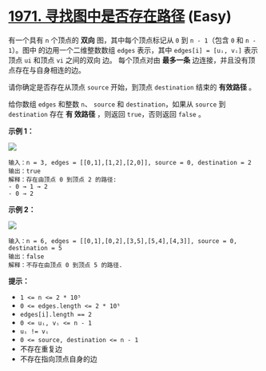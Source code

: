 # [1971. 寻找图中是否存在路径][link] (Easy)

[link]: https://leetcode.cn/problems/find-if-path-exists-in-graph/

有一个具有 `n` 个顶点的 **双向** 图，其中每个顶点标记从 `0` 到 `n - 1`（包含 `0` 和 `n - 1`）。图中
的边用一个二维整数数组 `edges` 表示，其中 `edges[i] = [uᵢ, vᵢ]` 表示顶点 `ui` 和顶点 `vi` 之间的双向
边。 每个顶点对由 **最多一条** 边连接，并且没有顶点存在与自身相连的边。

请你确定是否存在从顶点 `source` 开始，到顶点 `destination` 结束的 **有效路径** 。

给你数组 `edges` 和整数 `n`、 `source` 和 `destination`，如果从 `source` 到 `destination` 存在 **有
效路径** ，则返回 `true`，否则返回 `false` 。

**示例 1：**

![](https://assets.leetcode.com/uploads/2021/08/14/validpath-ex1.png)

```
输入：n = 3, edges = [[0,1],[1,2],[2,0]], source = 0, destination = 2
输出：true
解释：存在由顶点 0 到顶点 2 的路径:
- 0 → 1 → 2
- 0 → 2
```

**示例 2：**

![](https://assets.leetcode.com/uploads/2021/08/14/validpath-ex2.png)

```
输入：n = 6, edges = [[0,1],[0,2],[3,5],[5,4],[4,3]], source = 0, destination = 5
输出：false
解释：不存在由顶点 0 到顶点 5 的路径.
```

**提示：**

- `1 <= n <= 2 * 10⁵`
- `0 <= edges.length <= 2 * 10⁵`
- `edges[i].length == 2`
- `0 <= uᵢ, vᵢ <= n - 1`
- `uᵢ != vᵢ`
- `0 <= source, destination <= n - 1`
- 不存在重复边
- 不存在指向顶点自身的边
